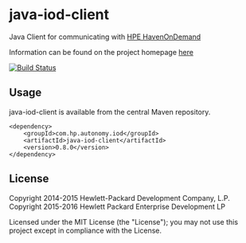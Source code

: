 # java-iod-client

Java Client for communicating with [HPE HavenOnDemand](http://www.havenondemand.com)

Information can be found on the project homepage [here](http://hpe-idol.github.io/java-iod-client)

[![Build Status](https://travis-ci.org/hpe-idol/java-iod-client.svg?branch=develop)](https://travis-ci.org/hpe-idol/java-iod-client)

## Usage

java-iod-client is available from the central Maven repository.

    <dependency>
        <groupId>com.hp.autonomy.iod</groupId>
        <artifactId>java-iod-client</artifactId>
        <version>0.8.0</version>
    </dependency>

## License
Copyright 2014-2015 Hewlett-Packard Development Company, L.P.
Copyright 2015-2016 Hewlett Packard Enterprise Development LP

Licensed under the MIT License (the "License"); you may not use this project except in compliance with the License.
